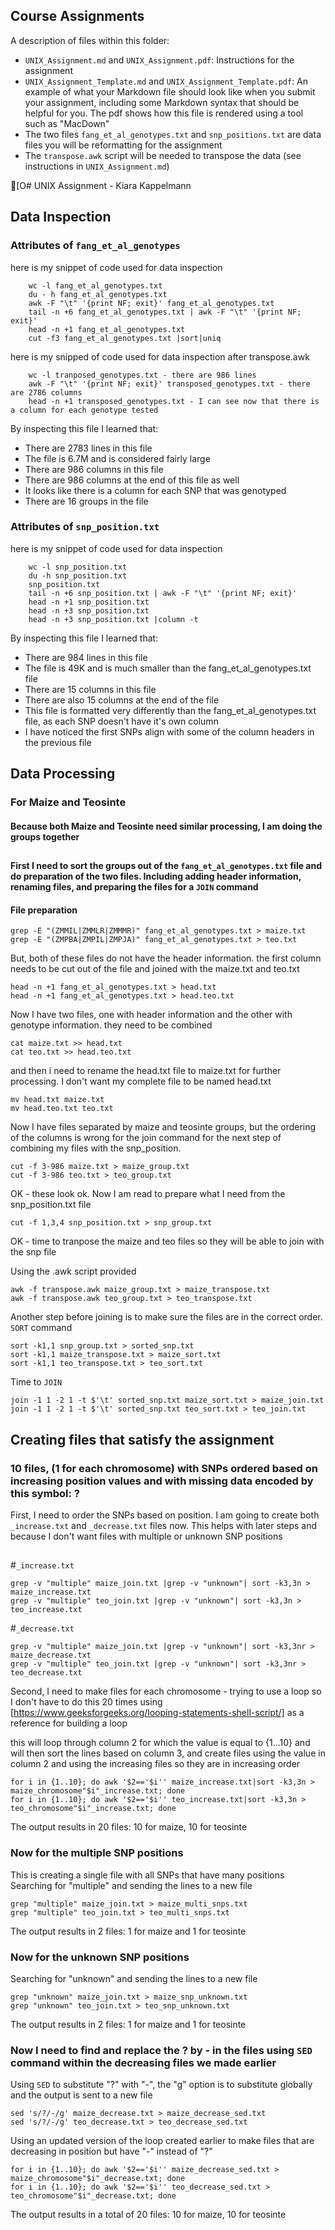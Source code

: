 ## Course Assignments

A description of files within this folder:

* `UNIX_Assignment.md` and `UNIX_Assignment.pdf`: Instructions for the assignment
* `UNIX_Assignment_Template.md` and `UNIX_Assignment_Template.pdf`: An example of what your Markdown file should look like when you submit your assignment, including some Markdown syntax that should be helpful for you. The pdf shows how this file is rendered using a tool such as "MacDown"
* The two files `fang_et_al_genotypes.txt` and `snp_positions.txt` are data files you will be reformatting for the assignment
* The `transpose.awk` script will be needed to transpose the data (see instructions in `UNIX_Assignment.md`)




[O# UNIX Assignment - Kiara Kappelmann

## Data Inspection

### Attributes of `fang_et_al_genotypes`


here is my snippet of code used for data inspection
``` 
    wc -l fang_et_al_genotypes.txt
    du - h fang_et_al_genotypes.txt
    awk -F "\t" '{print NF; exit}' fang_et_al_genotypes.txt
    tail -n +6 fang_et_al_genotypes.txt | awk -F "\t" '{print NF; exit}'
    head -n +1 fang_et_al_genotypes.txt
    cut -f3 fang_et_al_genotypes.txt |sort|uniq

```
here is my snipped of code used for data inspection after transpose.awk
```
    wc -l tranposed_genotypes.txt - there are 986 lines
    awk -F "\t" '{print NF; exit}' transposed_genotypes.txt - there are 2786 columns
    head -n +1 transposed_genotypes.txt - I can see now that there is a column for each genotype tested

```
By inspecting this file I learned that:

* There are 2783 lines in this file
* The file is 6.7M and is considered fairly large
* There are 986 columns in this file
* There are 986 columns at the end of this file as well
* It looks like there is a column for each SNP that was genotyped
* There are 16 groups in the file



### Attributes of `snp_position.txt`


here is my snippet of code used for data inspection
```
    wc -l snp_position.txt
    du -h snp_position.txt
    snp_position.txt
    tail -n +6 snp_position.txt | awk -F "\t" '{print NF; exit}'
    head -n +1 snp_position.txt
    head -n +3 snp_position.txt
    head -n +3 snp_position.txt |column -t
```



By inspecting this file I learned that:


* There are 984 lines in this file
* The file is 49K and is much smaller than the fang_et_al_genotypes.txt file
* There are 15 columns in this file
* There are also 15 columns at the end of the file
* This file is formatted very differently than the fang_et_al_genotypes.txt file, as each SNP doesn't have it's own column
* I have noticed the first SNPs align with some of the column headers in the previous file


## Data Processing

### For Maize and Teosinte
#### Because both Maize and Teosinte need similar processing, I am doing the groups together
## 
#### First I need to sort the groups out of the `fang_et_al_genotypes.txt` file and do preparation of the two files. Including adding header information, renaming files, and preparing the files for a `JOIN` command

#### File preparation
```
grep -E "(ZMMIL|ZMMLR|ZMMMR)" fang_et_al_genotypes.txt > maize.txt
grep -E "(ZMPBA|ZMPIL|ZMPJA)" fang_et_al_genotypes.txt > teo.txt
```
But, both of these files do not have the header information. the first column needs to be cut out of the file and joined with the maize.txt and teo.txt
```
head -n +1 fang_et_al_genotypes.txt > head.txt
head -n +1 fang_et_al_genotypes.txt > head.teo.txt
```
Now I have two files, one with header information and the other with genotype information. they need to be combined
```
cat maize.txt >> head.txt
cat teo.txt >> head.teo.txt
```
and then i need to rename the head.txt file to maize.txt for further processing. I don't want my complete file to be named head.txt
```
mv head.txt maize.txt
mv head.teo.txt teo.txt
```

Now I have files separated by maize and teosinte groups, but the ordering of the columns is wrong for the join command for the next step of combining my files with the snp_position.
```
cut -f 3-986 maize.txt > maize_group.txt
cut -f 3-986 teo.txt > teo_group.txt
```
OK - these look ok. Now I am read to prepare what I need from the snp_position.txt file
```
cut -f 1,3,4 snp_position.txt > snp_group.txt
```

OK - time to tranpose the maize and teo files so they will be able to join with the snp file

Using the .awk script provided 
```
awk -f transpose.awk maize_group.txt > maize_transpose.txt
awk -f transpose.awk teo_group.txt > teo_transpose.txt
```

Another step before joining is to make sure the files are in the correct order. `SORT` command
```
sort -k1,1 snp_group.txt > sorted_snp.txt
sort -k1,1 maize_transpose.txt > maize_sort.txt
sort -k1,1 teo_transpose.txt > teo_sort.txt
```
Time to `JOIN`
```
join -1 1 -2 1 -t $'\t' sorted_snp.txt maize_sort.txt > maize_join.txt 
join -1 1 -2 1 -t $'\t' sorted_snp.txt teo_sort.txt > teo_join.txt
```
## Creating files that satisfy the assignment
### 10 files, (1 for each chromosome) with SNPs ordered based on increasing position values and with missing data encoded by this symbol: ?

First, I need to order the SNPs based on position. I am going to create both `_increase.txt` and `_decrease.txt` files now. This helps with later steps and because I don't want files with multiple or unknown SNP positions
## 
#`_increase.txt`
```
grep -v "multiple" maize_join.txt |grep -v "unknown"| sort -k3,3n > maize_increase.txt 
grep -v "multiple" teo_join.txt |grep -v "unknown"| sort -k3,3n > teo_increase.txt
```
#`_decrease.txt`
```
grep -v "multiple" maize_join.txt |grep -v "unknown"| sort -k3,3nr > maize_decrease.txt
grep -v "multiple" teo_join.txt |grep -v "unknown"| sort -k3,3nr > teo_decrease.txt
```

Second, I need to make files for each chromosome - trying to use a loop so I don't have to do this 20 times
using [https://www.geeksforgeeks.org/looping-statements-shell-script/] as a reference for building a loop

this will loop through column 2 for which the value is equal to {1...10} and will then sort the lines based on column 3, and create files using the value in column 2
and using the increasing files so they are in increasing order

```
for i in {1..10}; do awk '$2=='$i'' maize_increase.txt|sort -k3,3n > maize_chromosome"$i"_increase.txt; done
for i in {1..10}; do awk '$2=='$i'' teo_increase.txt|sort -k3,3n > teo_chromosome"$i"_increase.txt; done
```
The output results in 20 files: 10 for maize, 10 for teosinte


### Now for the multiple SNP positions 
This is creating a single file with all SNPs that have many positions
Searching for "multiple" and sending the lines to a new file
```
grep "multiple" maize_join.txt > maize_multi_snps.txt
grep "multiple" teo_join.txt > teo_multi_snps.txt
```
The output results in 2 files: 1 for maize and 1 for teosinte

### Now for the unknown SNP positions
Searching for "unknown" and sending the lines to a new file
```
grep "unknown" maize_join.txt > maize_snp_unknown.txt
grep "unknown" teo_join.txt > teo_snp_unknown.txt
```
The output results in 2 files: 1 for maize and 1 for teosinte

### Now I need to find and replace the ? by - in the files using `SED` command within the decreasing files we made earlier
Using `SED` to substitute "?" with "-", the "g" option is to substitute globally and the output is sent to a new file
```
sed 's/?/-/g' maize_decrease.txt > maize_decrease_sed.txt   
sed 's/?/-/g' teo_decrease.txt > teo_decrease_sed.txt 
```
Using an updated version of the loop created earlier to make files that are decreasing in position but have "-" instead of "?"
```
for i in {1..10}; do awk '$2=='$i'' maize_decrease_sed.txt > maize_chromosome"$i"_decrease.txt; done
for i in {1..10}; do awk '$2=='$i'' teo_decrease_sed.txt > teo_chromosome"$i"_decrease.txt; done
```
The output results in a total of 20 files: 10 for maize, 10 for teosinte





